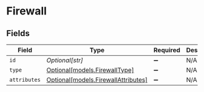 # Firewall


## Fields

| Field                                                                  | Type                                                                   | Required                                                               | Description                                                            |
| ---------------------------------------------------------------------- | ---------------------------------------------------------------------- | ---------------------------------------------------------------------- | ---------------------------------------------------------------------- |
| `id`                                                                   | *Optional[str]*                                                        | :heavy_minus_sign:                                                     | N/A                                                                    |
| `type`                                                                 | [Optional[models.FirewallType]](../models/firewalltype.md)             | :heavy_minus_sign:                                                     | N/A                                                                    |
| `attributes`                                                           | [Optional[models.FirewallAttributes]](../models/firewallattributes.md) | :heavy_minus_sign:                                                     | N/A                                                                    |